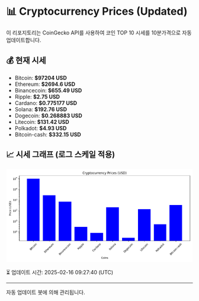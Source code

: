 
# 📊 Cryptocurrency Prices (Updated)

이 리포지토리는 CoinGecko API를 사용하여 코인 TOP 10 시세를 10분가격으로 자동 업데이트합니다.

## 💰 현재 시세
- Bitcoin: **$97204 USD**
- Ethereum: **$2694.6 USD**
- Binancecoin: **$655.49 USD**
- Ripple: **$2.75 USD**
- Cardano: **$0.775177 USD**
- Solana: **$192.76 USD**
- Dogecoin: **$0.268883 USD**
- Litecoin: **$131.42 USD**
- Polkadot: **$4.93 USD**
- Bitcoin-cash: **$332.15 USD**

## 📈 시세 그래프 (로그 스케일 적용)
![Crypto Prices](crypto_prices.png)

⏳ 업데이트 시간: 2025-02-16 09:27:40 (UTC)

---
자동 업데이트 봇에 의해 관리됩니다.

